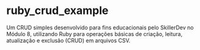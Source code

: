 # ruby_crud_example
Um CRUD simples desenvolvido para fins educacionais pelo SkillerDev no Módulo 8, utilizando Ruby para operações básicas de criação, leitura, atualização e exclusão (CRUD) em arquivos CSV.
